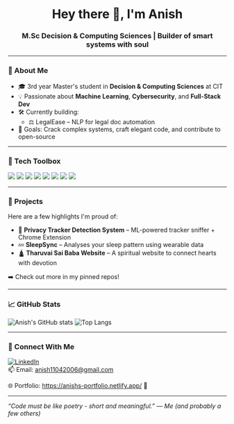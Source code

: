 <h1 align="center">Hey there 👋, I'm Anish</h1>
<h3 align="center">M.Sc Decision & Computing Sciences | Builder of smart systems with soul</h3>

---

### 🧠 About Me  
- 🎓 3rd year Master's student in **Decision & Computing Sciences** at CIT  
- 💡 Passionate about **Machine Learning**, **Cybersecurity**, and **Full-Stack Dev**  
- 🛠️ Currently building:  
  - ⚖️ LegalEase – NLP for legal doc automation  
- 🚀 Goals: Crack complex systems, craft elegant code, and contribute to open-source  

---

### 🧰 Tech Toolbox  
<p>
  <img src="https://img.shields.io/badge/-Python-3776AB?style=flat&logo=python&logoColor=white"/>
  <img src="https://img.shields.io/badge/-JavaScript-F7DF1E?style=flat&logo=javascript&logoColor=black"/>
  <img src="https://img.shields.io/badge/-React-61DAFB?style=flat&logo=react&logoColor=black"/>
  <img src="https://img.shields.io/badge/-Flask-000000?style=flat&logo=flask"/>
  <img src="https://img.shields.io/badge/-Node.js-339933?style=flat&logo=node.js&logoColor=white"/>
  <img src="https://img.shields.io/badge/-PostgreSQL-4169E1?style=flat&logo=postgresql&logoColor=white"/>
  <img src="https://img.shields.io/badge/-Kali Linux-557C94?style=flat&logo=kalilinux&logoColor=white"/>
  <img src="https://img.shields.io/badge/-Zsh-ffffff?style=flat&logo=gnubash&logoColor=black"/>
</p>

---

### 🚀 Projects
Here are a few highlights I'm proud of:
- 🔐 **Privacy Tracker Detection System** – ML-powered tracker sniffer + Chrome Extension
- 💤 **SleepSync** – Analyses your sleep pattern using wearable data
- 🛕 **Tharuvai Sai Baba Website** – A spiritual website to connect hearts with devotion  


➡️ Check out more in my pinned repos!

---

### 📈 GitHub Stats

![Anish's GitHub stats](https://github-readme-stats.vercel.app/api?username=Anish-Narayan&show_icons=true&theme=tokyonight)
![Top Langs](https://github-readme-stats.vercel.app/api/top-langs/?username=Anish-Narayan&layout=compact&theme=tokyonight)

---

### 🤝 Connect With Me
[![LinkedIn](https://img.shields.io/badge/-anish-linkedin?style=flat&logo=linkedin&logoColor=white&color=0A66C2)](https://www.linkedin.com/in/anish-narayan-s-6260b9291/)  
📫 Email: anish11042006@gmail.com 

🌐 Portfolio: https://anishs-portfolio.netlify.app/ 👀  

---

_“Code must be like poetry - short and meaningful.” — Me (and probably a few others)_  

